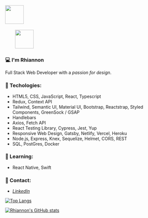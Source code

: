 <!-- ## Welcome!  -->

<h1> <img src="https://media.giphy.com/media/ymwg2hvAKuuuiDN1x3/giphy.gif" width="60">  </h1> 
<!-- <img align='right' src="https://media.giphy.com/media/v0dGnTDFgEr68myH0C/giphy.gif" width="230"> -->

<!-- <img src="https://media.giphy.com/media/du3J3cXyzhj75IOgvA/giphy.gif" width="120">  -->
<div>
  &nbsp;&nbsp;&nbsp;&nbsp;&nbsp;&nbsp;&nbsp;
  <img src="https://media.giphy.com/media/l1sYeVKi65h9AblTjx/giphy.gif" width="60"> 
</div>


### 💻 I'm Rhiannon
  Full Stack Web Developer with a *passion for design*.<br/>
### 🌴 Techologies: 
  - HTML5, CSS, JavaScript, React, Typescript
  - Redux, Context API
  - Tailwind, Semantic UI, Material UI, Bootstrap, Reactstrap, Styled Components, GreenSock / GSAP
  - Handlebars
  - Axios, Fetch API
  - React Testing Library, Cypress, Jest, Yup
  - Responsive Web Design, Gatsby, Netlify, Vercel, Heroku
  - Node.js, Express, Knex, Sequelize, Helmet, CORS, REST
  - SQL, PostGres, Docker

### 🌺 Learning:
  - React Native, Swift

### 🥥 Contact:
  - *[LinkedIn](https://www.linkedin.com/in/rhiannon-stanford-35144973/)*



[![Top Langs](https://github-readme-stats.vercel.app/api/top-langs/?username=Qirhi&layout=compact)](https://github.com/anuraghazra/github-readme-stats)
 
[![Rhiannon's GitHub stats](https://github-readme-stats.vercel.app/api?username=qirhi&count_private=true&show_icons=true&theme=default&hide_rank=false)](https://github.com/anuraghazra/github-readme-stats)



<!--    <img src="iphone.png"
   alt="iphone"
   width="500" /> -->


<!--
**Qirhi/Qirhi** is a ✨ _special_ ✨ repository because its `README.md` (this file) appears on your GitHub profile.

Here are some ideas to get you started:

- 🔭 I’m currently working on ...
- 🌱 I’m currently learning ...
- 👯 I’m looking to collaborate on ...
- 🤔 I’m looking for help with ...
- 💬 Ask me about ...
- 📫 How to reach me: ...
- 😄 Pronouns: ...
- ⚡ Fun fact: ...
-->
